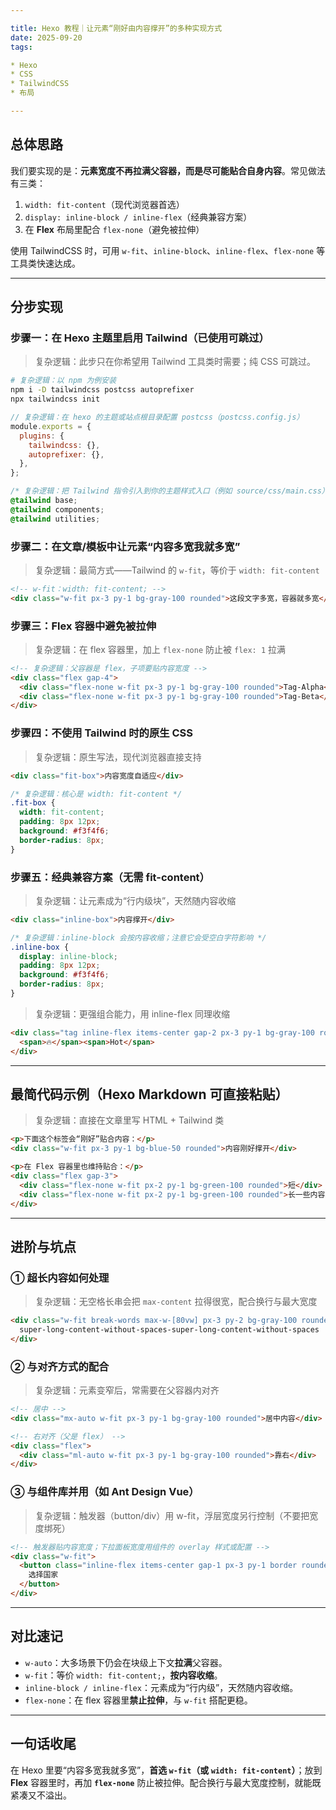 ```yaml
---

title: Hexo 教程｜让元素“刚好由内容撑开”的多种实现方式
date: 2025-09-20
tags:

* Hexo
* CSS
* TailwindCSS
* 布局

---
```


## 总体思路

我们要实现的是：**元素宽度不再拉满父容器，而是尽可能贴合自身内容**。常见做法有三类：

1. `width: fit-content`（现代浏览器首选）
2. `display: inline-block / inline-flex`（经典兼容方案）
3. 在 **Flex** 布局里配合 `flex-none`（避免被拉伸）

使用 TailwindCSS 时，可用 `w-fit`、`inline-block`、`inline-flex`、`flex-none` 等工具类快速达成。

---

## 分步实现

### 步骤一：在 Hexo 主题里启用 Tailwind（已使用可跳过）

> 复杂逻辑：此步只在你希望用 Tailwind 工具类时需要；纯 CSS 可跳过。

```bash
# 复杂逻辑：以 npm 为例安装
npm i -D tailwindcss postcss autoprefixer
npx tailwindcss init
```

```js
// 复杂逻辑：在 hexo 的主题或站点根目录配置 postcss（postcss.config.js）
module.exports = {
  plugins: {
    tailwindcss: {},
    autoprefixer: {},
  },
};
```

```css
/* 复杂逻辑：把 Tailwind 指令引入到你的主题样式入口（例如 source/css/main.css） */
@tailwind base;
@tailwind components;
@tailwind utilities;
```

### 步骤二：在文章/模板中让元素“内容多宽我就多宽”

> 复杂逻辑：最简方式——Tailwind 的 `w-fit`，等价于 `width: fit-content`

```html
<!-- w-fit：width: fit-content; -->
<div class="w-fit px-3 py-1 bg-gray-100 rounded">这段文字多宽，容器就多宽</div>
```

### 步骤三：Flex 容器中避免被拉伸

> 复杂逻辑：在 flex 容器里，加上 `flex-none` 防止被 `flex: 1` 拉满

```html
<!-- 复杂逻辑：父容器是 flex，子项要贴内容宽度 -->
<div class="flex gap-4">
  <div class="flex-none w-fit px-3 py-1 bg-gray-100 rounded">Tag-Alpha</div>
  <div class="flex-none w-fit px-3 py-1 bg-gray-100 rounded">Tag-Beta</div>
</div>
```

### 步骤四：不使用 Tailwind 时的原生 CSS

> 复杂逻辑：原生写法，现代浏览器直接支持

```html
<div class="fit-box">内容宽度自适应</div>
```

```css
/* 复杂逻辑：核心是 width: fit-content */
.fit-box {
  width: fit-content;
  padding: 8px 12px;
  background: #f3f4f6;
  border-radius: 8px;
}
```

### 步骤五：经典兼容方案（无需 fit-content）

> 复杂逻辑：让元素成为“行内级块”，天然随内容收缩

```html
<div class="inline-box">内容撑开</div>
```

```css
/* 复杂逻辑：inline-block 会按内容收缩；注意它会受空白字符影响 */
.inline-box {
  display: inline-block;
  padding: 8px 12px;
  background: #f3f4f6;
  border-radius: 8px;
}
```

> 复杂逻辑：更强组合能力，用 inline-flex 同理收缩

```html
<div class="tag inline-flex items-center gap-2 px-3 py-1 bg-gray-100 rounded">
  <span>🔥</span><span>Hot</span>
</div>
```

---

## 最简代码示例（Hexo Markdown 可直接粘贴）

> 复杂逻辑：直接在文章里写 HTML + Tailwind 类

```html
<p>下面这个标签会“刚好”贴合内容：</p>
<div class="w-fit px-3 py-1 bg-blue-50 rounded">内容刚好撑开</div>

<p>在 Flex 容器里也维持贴合：</p>
<div class="flex gap-3">
  <div class="flex-none w-fit px-2 py-1 bg-green-100 rounded">短</div>
  <div class="flex-none w-fit px-2 py-1 bg-green-100 rounded">长一些内容</div>
</div>
```

---

## 进阶与坑点

### ① 超长内容如何处理

> 复杂逻辑：无空格长串会把 `max-content` 拉得很宽，配合换行与最大宽度

```html
<div class="w-fit break-words max-w-[80vw] px-3 py-2 bg-gray-100 rounded">
  super-long-content-without-spaces-super-long-content-without-spaces
</div>
```

### ② 与对齐方式的配合

> 复杂逻辑：元素变窄后，常需要在父容器内对齐

```html
<!-- 居中 -->
<div class="mx-auto w-fit px-3 py-1 bg-gray-100 rounded">居中内容</div>

<!-- 右对齐（父是 flex） -->
<div class="flex">
  <div class="ml-auto w-fit px-3 py-1 bg-gray-100 rounded">靠右</div>
</div>
```

### ③ 与组件库并用（如 Ant Design Vue）

> 复杂逻辑：触发器（button/div）用 w-fit，浮层宽度另行控制（不要把宽度绑死）

```html
<!-- 触发器贴内容宽度；下拉面板宽度用组件的 overlay 样式或配置 -->
<div class="w-fit">
  <button class="inline-flex items-center gap-1 px-3 py-1 border rounded">
    选择国家
  </button>
</div>
```

---

## 对比速记

- `w-auto`：大多场景下仍会在块级上下文**拉满**父容器。
- `w-fit`：等价 `width: fit-content;`，**按内容收缩**。
- `inline-block / inline-flex`：元素成为“行内级”，天然随内容收缩。
- `flex-none`：在 flex 容器里**禁止拉伸**，与 `w-fit` 搭配更稳。

---

## 一句话收尾

在 Hexo 里要“内容多宽我就多宽”，**首选 `w-fit`（或 `width: fit-content`）**；放到 **Flex** 容器里时，再加 **`flex-none`** 防止被拉伸。配合换行与最大宽度控制，就能既紧凑又不溢出。
